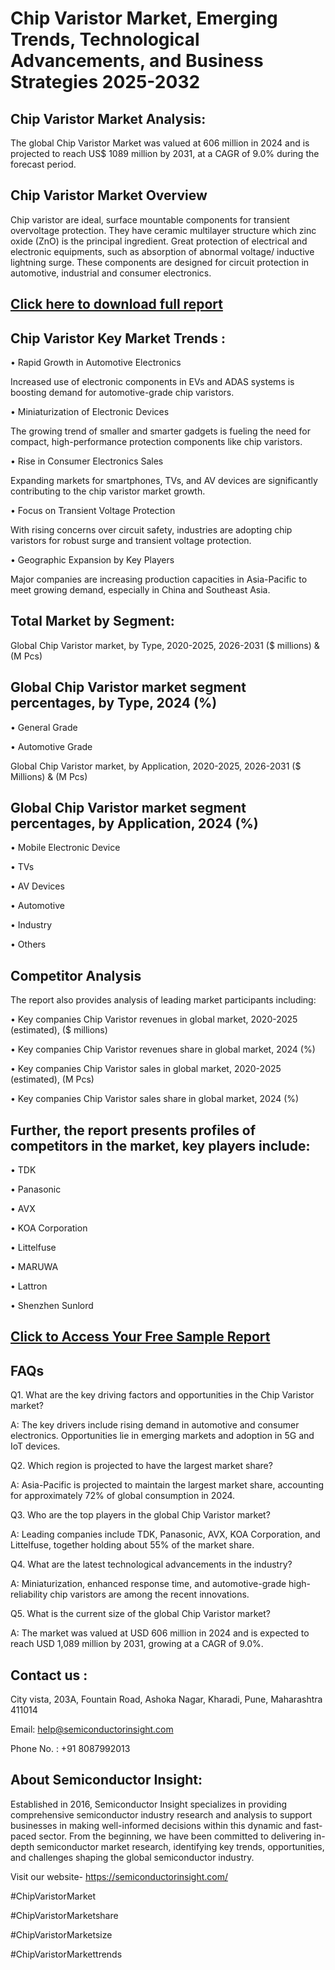 Chip Varistor Market, Emerging Trends, Technological Advancements, and Business Strategies 2025-2032
=
Chip Varistor Market Analysis:
-
The global Chip Varistor Market was valued at 606 million in 2024 and is projected to reach US$ 1089 million by 2031, at a CAGR of 9.0% during the forecast period.

Chip Varistor Market Overview
-
Chip varistor are ideal, surface mountable components for transient overvoltage protection. They have ceramic multilayer structure which zinc oxide (ZnO) is the principal ingredient. Great protection of electrical and electronic equipments, such as absorption of abnormal voltage/ inductive lightning surge. These components are designed for circuit protection in automotive, industrial and consumer electronics.

[Click here to download full report](https://semiconductorinsight.com/report/chip-varistor-marke/)
-
Chip Varistor Key Market Trends  :
-
•	Rapid Growth in Automotive Electronics

Increased use of electronic components in EVs and ADAS systems is boosting demand for automotive-grade chip varistors.

•	Miniaturization of Electronic Devices

The growing trend of smaller and smarter gadgets is fueling the need for compact, high-performance protection components like chip varistors.

•	Rise in Consumer Electronics Sales

Expanding markets for smartphones, TVs, and AV devices are significantly contributing to the chip varistor market growth.

•	Focus on Transient Voltage Protection

With rising concerns over circuit safety, industries are adopting chip varistors for robust surge and transient voltage protection.

•	Geographic Expansion by Key Players

Major companies are increasing production capacities in Asia-Pacific to meet growing demand, especially in China and Southeast Asia.

Total Market by Segment:
-
Global Chip Varistor market, by Type, 2020-2025, 2026-2031 ($ millions) & (M Pcs)

Global Chip Varistor market segment percentages, by Type, 2024 (%)
-
•	General Grade

•	Automotive Grade

Global Chip Varistor market, by Application, 2020-2025, 2026-2031 ($ Millions) & (M Pcs)

Global Chip Varistor market segment percentages, by Application, 2024 (%)
-
•	Mobile Electronic Device

•	TVs

•	AV Devices

•	Automotive

•	Industry

•	Others

Competitor Analysis
-
The report also provides analysis of leading market participants including:

•	Key companies Chip Varistor revenues in global market, 2020-2025 (estimated), ($ millions)

•	Key companies Chip Varistor revenues share in global market, 2024 (%)

•	Key companies Chip Varistor sales in global market, 2020-2025 (estimated), (M Pcs)

•	Key companies Chip Varistor sales share in global market, 2024 (%)

Further, the report presents profiles of competitors in the market, key players include:
-
•	TDK

•	Panasonic

•	AVX

•	KOA Corporation

•	Littelfuse

•	MARUWA

•	Lattron

•	Shenzhen Sunlord

[Click to Access Your Free Sample Report](https://semiconductorinsight.com/report/chip-varistor-marke/)
-
FAQs
-
Q1. What are the key driving factors and opportunities in the Chip Varistor market?

A: The key drivers include rising demand in automotive and consumer electronics. Opportunities lie in emerging markets and adoption in 5G and IoT devices.

Q2. Which region is projected to have the largest market share?

A: Asia-Pacific is projected to maintain the largest market share, accounting for approximately 72% of global consumption in 2024.

Q3. Who are the top players in the global Chip Varistor market?

A: Leading companies include TDK, Panasonic, AVX, KOA Corporation, and Littelfuse, together holding about 55% of the market share.

Q4. What are the latest technological advancements in the industry?

A: Miniaturization, enhanced response time, and automotive-grade high-reliability chip varistors are among the recent innovations.

Q5. What is the current size of the global Chip Varistor market?

A: The market was valued at USD 606 million in 2024 and is expected to reach USD 1,089 million by 2031, growing at a CAGR of 9.0%.

Contact us : 
-
City vista, 203A, Fountain Road, Ashoka Nagar, Kharadi, Pune, Maharashtra 411014

Email: help@semiconductorinsight.com

Phone No. : +91 8087992013

About Semiconductor Insight:
-
Established in 2016, Semiconductor Insight specializes in providing comprehensive semiconductor industry research and analysis to support businesses in making well-informed decisions within this dynamic and fast-paced sector. From the beginning, we have been committed to delivering in-depth semiconductor market research, identifying key trends, opportunities, and challenges shaping the global semiconductor industry.

Visit our website- https://semiconductorinsight.com/

#ChipVaristorMarket 

#ChipVaristorMarketshare

#ChipVaristorMarketsize

#ChipVaristorMarkettrends 
 
 

